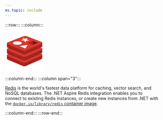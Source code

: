 ```yaml
---
ms.topic: include
---
```


:::row:::
:::column:::

<img src="../../fundamentals/media/icons/redis-cube-red_white-rgb.png" alt="Valkey logo." height="128px" width="128px" />

:::column-end:::
:::column span="3":::

[Redis](https://redis.io/) is the world's fastest data platform for caching, vector search, and NoSQL databases. The .NET Aspire Redis integration enables you to connect to existing Redis instances, or create new instances from .NET with the [`docker.io/library/redis` container image](https://hub.docker.com/_/redis/).

:::column-end:::
:::row-end:::
